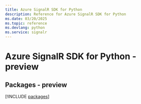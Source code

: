 ```yaml
---
title: Azure SignalR SDK for Python
description: Reference for Azure SignalR SDK for Python
ms.date: 03/20/2025
ms.topic: reference
ms.devlang: python
ms.service: signalr
---
```

# Azure SignalR SDK for Python - preview
## Packages - preview
[!INCLUDE [packages](signalr-index.md)]